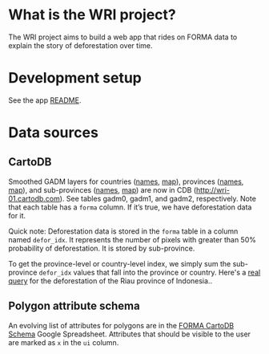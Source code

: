 # What is the WRI project?

The WRI project aims to build a web app that rides on FORMA data to explain the story of deforestation over time.

# Development setup

See the app [README](https://github.com/Vizzuality/wri/blob/master/app/README.md).

# Data sources

## CartoDB

Smoothed GADM layers for countries ([names](https://wri-01.cartodb.com/api/v1/queries?sql=SELECT%20name_engli,%20iso%20FROM%20gadm0%20WHERE%20forma=true), [map](https://wri-01.cartodb.com/tables/gadm0/embed_map?sql=SELECT%20*%20FROM%20gadm0%20WHERE%20forma=true)), provinces ([names](https://wri-01.cartodb.com/api/v1/queries?sql=SELECT%20name_1%20FROM%20gadm1%20WHERE%20forma=true), [map](https://wri-01.cartodb.com/tables/gadm1/embed_map?sql=SELECT%20*%20FROM%20gadm1%20WHERE%20forma=true)), and sub-provinces ([names](https://wri-01.cartodb.com/api/v1/queries?sql=SELECT%20name_2%20FROM%20gadm2%20WHERE%20forma=true), [map](https://wri-01.cartodb.com/tables/gadm2/embed_map?sql=SELECT%20*%20FROM%20gadm2%20WHERE%20forma=true)) are now in CDB (http://wri-01.cartodb.com). See tables gadm0, gadm1, and gadm2, respectively. Note that each table has a `forma` column. If it’s true, we have deforestation data for it. 

Quick note: Deforestation data is stored in the `forma` table in a column named `defor_idx`. It represents the number of pixels with greater than 50% probability of deforestation. It is stored by sub-province. 

To get the province-level or country-level index, we simply sum the sub-province `defor_idx` values that fall into the province or country. Here's a [real query](http://goo.gl/EFZ2h) for the deforestation of the Riau province of Indonesia..

## Polygon attribute schema

An evolving list of attributes for polygons are in the [FORMA CartoDB Schema](https://docs.google.com/spreadsheet/ccc?key=0AtcqIeX872a_dDhONWlzYURCbF9wNGRCRnh6VTFzUEE&hl=en_US#gid=0) Google Spreadsheet. Attributes that should be visible to the user are marked as `x` in the `ui` column.





